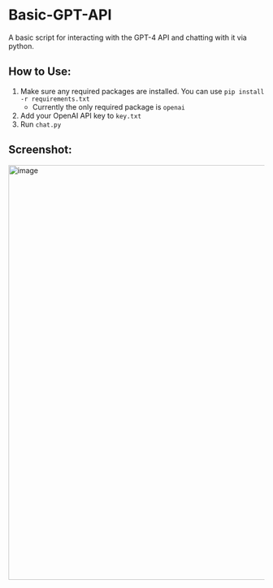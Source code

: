 # Basic-GPT-API
A basic script for interacting with the GPT-4 API and chatting with it via python.

## How to Use:
1. Make sure any required packages are installed. You can use `pip install -r requirements.txt`
   - Currently the only required package is `openai`
2. Add your OpenAI API key to `key.txt`
3. Run `chat.py`

## Screenshot:
<img width="817" alt="image" src="https://github.com/ThioJoe/Basic-GPT-API/assets/12518330/a2d5ba52-6377-4dc2-b0bb-60a73681c992">
